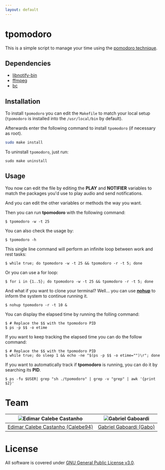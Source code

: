 ```yaml
---
layout: default
---
```


# tpomodoro

This is a simple script to manage your time using the [pomodoro technique](https://en.wikipedia.org/wiki/Pomodoro_Technique).

## Dependencies

* [libnotify-bin](https://tracker.debian.org/pkg/libnotify)
* [ffmpeg](https://tracker.debian.org/pkg/ffmpeg)
* [bc](https://tracker.debian.org/pkg/bc)

## Installation

To install `tpomodoro` you can edit the `Makefile` to match your local setup (`tpomodoro` is installed into the `/usr/local/bin` by default).

Afterwards enter the following command to install `tpomodoro` (if necessary as root).

```bash
sudo make install
```

To uninstall `tpomodoro`, just run:

```
sudo make uninstall
```

## Usage

You now can edit the file by editing the **PLAY** and **NOTIFIER** variables to match the packages you'd use to play audio and send notifications.

And you can edit the other variables or methods the way you want.

Then you can run **tpomodoro** with the following command:

```
$ tpomodoro -w -t 25
```

You can also check the usage by:

```
$ tpomodoro -h
```

This single line command will perform an infinite loop between work and rest tasks:

```
$ while true; do tpomodoro -w -t 25 && tpomodoro -r -t 5; done
```

Or you can use a for loop:

```
$ for i in {1..5}; do tpomodoro -w -t 25 && tpomodoro -r -t 5; done
```

And what if you want to clone your terminal? Well... you can use [**nohup**](https://www.computerhope.com/unix/unohup.htm) to inform the system to continue running it.

```
$ nohup tpomodoro -r -t 10 &
```

You can display the elapsed time by running the folling command:

```
$ # Replace the $$ with the tpomodoro PID
$ ps -p $$ -o etime
```

If you want to keep tracking the elapsed time you can do the follow command:

```
$ # Replace the $$ with the tpomodoro PID
$ while true; do sleep 1 && echo -ne "$(ps -p $$ -o etime="")\r"; done
```

If you want to automatically track if **tpomodoro** is running, you can do it by searching its **PID**.

```
$ ps -fu $USER| grep "sh ./tpomodoro" | grep -v "grep" | awk '{print $2}'
```

# Team

| <img src="https://github.com/Calebe94.png?size=200" alt="Edimar Calebe Castanho"> | <img src="https://github.com/gbgabo.png?size=200" alt="Gabriel Gaboardi"> | 
|:---------------------------------------------------------------------------------:|:-------------------------------------------------------------------------:|
| [Edimar Calebe Castanho (Calebe94)](https://github.com/Calebe94)                  | [Gabriel Gaboardi (Gabo)](https://github.com/gbgabo)                      |

# License

All software is covered under [GNU General Public License v3.0](https://www.gnu.org/licenses/gpl-3.0.en.html).
